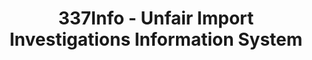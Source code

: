 ---
bigquery: https://console.cloud.google.com/bigquery?p=patents-public-data&d=usitc_investigations&page=dataset&project=sheets-management-319211
citation: US International Trade Commission 337Info Unfair Import Investigations Information
  System
contributors: US International Trade Comission
cost: None
description: US International Trade Commission 337Info Unfair Import Investigations
  Information System contains data on investigations done under Section 337. Section
  337 declares the infringement of certain statutory intellectual property rights
  and other forms of unfair competition in import trade to be unlawful practices.
  Most Section 337 investigations involve allegations of patent or registered trademark
  infringement.
documentation: FAQ and tutorial available on the site
last_edit: Mon, 04 Apr 2022 19:10:40 GMT
location: https://pubapps2.usitc.gov/337external/
maintained_by: US International Trade Comission
schema_fields: '[''teoIdIssueDate'', ''markmanHearing'', ''trademarkNumbers'', ''finalDetViolation'',
  ''reportingRequirements'', ''teoIdDueDate'', ''invUnfairAct'', ''htsNumbers'', ''patentNumbers'',
  ''investigationTermDate'', ''actualEndDateEvidHear'', ''copyrightNumbers'', ''startDateMarkmanHearing'',
  ''scheduledStartDateEvidHear'', ''aljAssigned'', ''investigationNo'', ''docketNo'',
  ''cafcAppeals'', ''finalIdOnViolationIssue'', ''currentStatus'', ''dateOfPublicationFrNotice'',
  ''complainant'', ''title'', ''internalRemand'', ''dateCreated'', ''investigationType'',
  ''publication_number'', ''patentNumber'', ''ouiiAttorney'', ''teoReliefGranted'',
  ''respondent'', ''scheduledEndDateEvidHear'', ''lastUpdated'', ''finalDetNoViolation'',
  ''teoProceedingInvolved'', ''gcAttorney'', ''endDateMarkmanHearing'', ''targetDate'',
  ''currentActiveALJ'', ''id'', ''finalIdOnViolationDue'', ''ouiiParticipation'',
  ''dateComplaintFiled'', ''actualStartDateEvidHear'', ''issueDateOtherNonFinal'']'
shortname: unfair_import_investigations
tags:
- import
- legal
- trade
timeframe: 2008-2021 (prior to 2008 downloadable as a JSON file)
title: 337Info - Unfair Import Investigations Information System
uuid: 2721f5ec-e599-4890-9265-9706719fc71e
---